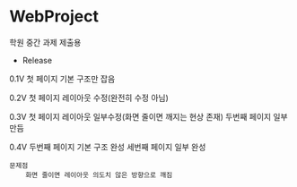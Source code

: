 # WebProject
학원 중간 과제 제출용

- Release

0.1V
    첫 페이지 기본 구조만 잡음

0.2V
    첫 페이지 레이아웃 수정(완전히 수정 아님)

0.3V
    첫 페이지 레이아웃 일부수정(화면 줄이면 깨지는 현상 존재)
    두번째 페이지 일부 만듬

0.4V
    두번째 페이지 기본 구조 완성
    세번째 페이지 일부 완성

    문제점
        화면 줄이면 레이아웃 의도치 않은 방향으로 깨짐
        